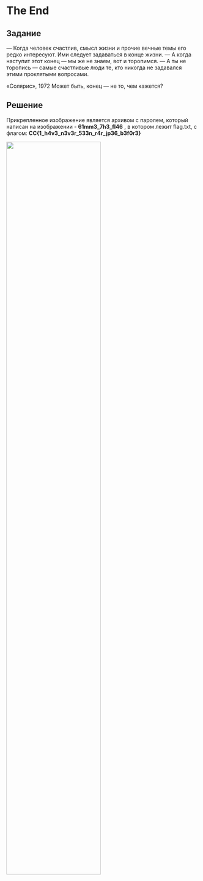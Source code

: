 # The End

## Задание

— Когда человек счастлив, смысл жизни и прочие вечные темы его редко интересуют. Ими следует задаваться в конце жизни.
— А когда наступит этот конец — мы же не знаем, вот и торопимся.
— А ты не торопись — самые счастливые люди те, кто никогда не задавался этими проклятыми вопросами.

«Солярис», 1972
Может быть, конец — не то, чем кажется?

## Решение

Прикрепленное изображение является архивом с паролем, который написан на изображении - **61mm3_7h3_fl46** , в котором лежит flag.txt, с флагом: **CC{1_h4v3_n3v3r_533n_r4r_jp36_b3f0r3}**

<img src="https://raw.githubusercontent.com/gleb270/CyberChallenge_WriteUp/master/Stegano/The End/EnD.jpeg"
     width="70%"></img>

